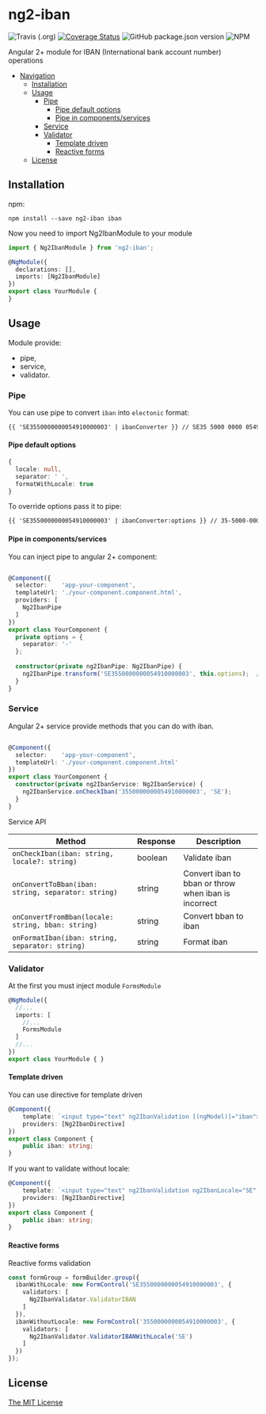 # ng2-iban

![Travis (.org)](https://img.shields.io/travis/tomaszwpasternak/ng2-iban)
[![Coverage Status](https://coveralls.io/repos/github/tomaszwpasternak/ng2-iban/badge.svg?branch=master)](https://coveralls.io/github/tomaszwpasternak/ng2-iban?branch=master)
![GitHub package.json version](https://img.shields.io/github/package-json/v/tomaszwpasternak/ng2-iban)
![NPM](https://img.shields.io/npm/l/ng2-iban)

Angular 2+ module for IBAN (International bank account number) operations

- [Navigation](#navigation)
    - [Installation](#installation)
    - [Usage](#usage)
       - [Pipe](#pipe)
         - [Pipe default options](#pipe-default-options)
         - [Pipe in components/services](#pipe-in-components/services)
       - [Service](#service)
       - [Validator](#validator)
         - [Template driven](#template-driven)
         - [Reactive forms](#reactive-forms)
    - [License](#license)

## Installation

npm:
```
npm install --save ng2-iban iban
```

Now you need to import Ng2IbanModule to your module

``` typescript
import { Ng2IbanModule } from 'ng2-iban';

@NgModule({
  declarations: [],
  imports: [Ng2IbanModule]
})
export class YourModule {
}
```

## Usage

Module provide:
* pipe, 
* service,
* validator.

### Pipe

You can use pipe to convert `iban` into `electonic` format:
``` html
{{ 'SE3550000000054910000003' | ibanConverter }} // SE35 5000 0000 0549 1000 0003
```

#### Pipe default options
``` typescript
{
  locale: null,
  separator: ' ',
  formatWithLocale: true 
}
```
To override options pass it to pipe:
``` html
{{ 'SE3550000000054910000003' | ibanConverter:options }} // 35-5000-0000-0549-1000-0003
```

#### Pipe in components/services

You can inject pipe to angular 2+ component:
``` typescript

@Component({
  selector:    'app-your-component',
  templateUrl: './your-component.component.html',
  providers: [
    Ng2IbanPipe
  ]
})
export class YourComponent {
  private options = { 
    separator: '-'
  };
  
  constructor(private ng2IbanPipe: Ng2IbanPipe) {
    ng2IbanPipe.transform('SE3550000000054910000003', this.options);  // You can pass options as second parameter
  }
}

```

### Service

Angular 2+ service provide methods that you can do with iban. 

``` typescript

@Component({
  selector:    'app-your-component',
  templateUrl: './your-component.component.html'
})
export class YourComponent {
  constructor(private ng2IbanService: Ng2IbanService) {
    ng2IbanService.onCheckIban('3550000000054910000003', 'SE');
  }
}
```

Service API

| Method | Response | Description |
| --- | --- | --- |
| `onCheckIban(iban: string, locale?: string)`  | boolean | Validate iban |
| `onConvertToBban(iban: string, separator: string)` | string | Convert iban to bban or throw when iban is incorrect |
| `onConvertFromBban(locale: string, bban: string)` | string | Convert bban to iban |
| `onFormatIban(iban: string, separator: string)` | string | Format iban |


### Validator

At the first you must inject module `FormsModule`
``` typescript
@NgModule({
  //...
  imports: [
    //...
    FormsModule
  ]
  //...
})
export class YourModule { }

```

#### Template driven

You can use directive for template driven 

``` typescript
@Component({
    template: `<input type="text" ng2IbanValidation [(ngModel)]="iban">`,
    providers: [Ng2IbanDirective]
})
export class Component {
    public iban: string;
}
```

If you want to validate without locale:

``` typescript
@Component({
    template: `<input type="text" ng2IbanValidation ng2IbanLocale="SE" [(ngModel)]="iban">`,
    providers: [Ng2IbanDirective]
})
export class Component {
    public iban: string;
}
```

#### Reactive forms

Reactive forms validation

``` typescript
const formGroup = formBuilder.group({
  ibanWithLocale: new FormControl('SE3550000000054910000003', {
    validators: [
      Ng2IbanValidator.ValidatorIBAN
    ]
  }),
  ibanWithoutLocale: new FormControl('3550000000054910000003', {
    validators: [
      Ng2IbanValidator.ValidatorIBANWithLocale('SE')
    ]
  })
});
```

## License

[The MIT License](https://github.com/tomaszwpasternak/ng2-iban/blob/master/LICENSE)
